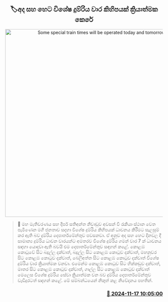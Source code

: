 <p align='center'><b><h2 align='center' title='Some special train times will be operated today and tomorrow'>🏷අද සහ හෙට විශේෂ දුම්රිය වාර කිහිපයක් ක්‍රියාත්මක කෙරේ</h2></b></p>
<p align='center'><img src='https://helakuru.sgp1.cdn.digitaloceanspaces.com/esana/images/lib/train-22[1].jpg' width='600' alt='Some special train times will be operated today and tomorrow'></p>

>📝 මහ මැතිවරණය සහ දීර්ඝ සතිඅන්ත නිවාඩුව අවසන් වී රැකියා ස්ථාන වෙත පැමිණෙන මගී ජනතාව සදහා විශේෂ දුම්රිය කිහිපයක් ධාවනය කිරීමට සැලසුම් කර ඇති බව දුම්රිය දෙපාර්තමේන්තුව පවසනවා.
ඒ අනුව අද සහ හෙට දිනවල දී සාමාන්‍ය දුම්රිය ධාවන වාරයන්ට අමතරව විශේෂ දුම්රිය ගමන් වාර 7 ක් ධාවනය සඳහා යොදවා ඇති බවයි එම දෙපාර්තමේන්තුව සඳහන් කළේ.
කොළඹ කොටුවේ සිට බදුල්ල දක්වාත්, බදුල්ල සිට කොළඹ කොටුව දක්වාත්, මහනුවර සිට කොළඹ කොටුව දක්වාත්, බෙලිඅත්ත සිට කොළඹ කොටුව දක්වාත් විශේෂ දුම්රිය වාර ක්‍රියාත්මක වනවා.
එමෙන්ම කොළඹ කොටුව සිට හික්කඩුව දක්වාත්, මාතර සිට කොළඹ කොටුව දක්වාත්, ගාල්ල සිට කොළඹ කොටුව දක්වාත් මෙලෙස විශේෂ දුම්රිය සේවා ක්‍රියාත්මක වන බව දුම්රිය දෙපාර්තමේන්තුව වැඩිදුරටත් සඳහන් කළේ.
මේ සම්බන්ධයෙන් නිකුත් කළ නිවේදනය පහතින්. 


<h3 align='right'><a href='https://www.helakuru.lk/esana/p/105124/'>📅 2024-11-17 10:05:00</a></h3>
